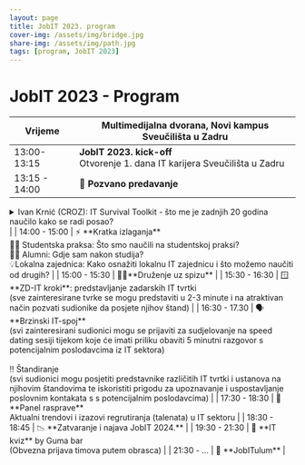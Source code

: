 ```yaml
---
layout: page
title: JobIT 2023. program
cover-img: /assets/img/bridge.jpg
share-img: /assets/img/path.jpg
tags: [program, JobIT 2023]
---
```


# JobIT 2023 - Program

| **Vrijeme**       	| **Multimedijalna dvorana, Novi kampus Sveučilišta u Zadru**                                                                                                                                                                                                                                                                                                                                                                                	|
|---------------	|----------------------------------------------------------------------------------------------------------------------------------------------------------------------------------------------------------------------------------------------------------------------------------------------------------------------------------------------------------------------------------------------------------------------------------------	|
| 13:00-13:15   	| **JobIT 2023. kick-off**  <br />Otvorenje 1. dana IT karijera Sveučilišta u Zadru                                                                                                                                                                                                                                                                                                                                                            	|
| 13:15 - 14:00 	| 💪 **Pozvano predavanje** <br />
<details>
  <summary>Ivan Krnić (CROZ): IT Survival Toolkit - što me je zadnjih 20 godina naučilo kako se radi posao?</summary>
Ivan je već 20 godina dio velikog IT cirkusa u kojem se trendovi mijenjaju, metodologije reinventaju, a tehnologije dolaze i odlaze. Kako navigirati u okruženju u kojem baš nikad nisi naučio sve, kako napredovati tehnički, kako se razvijati osobno... i kako pritom ostati normalan? Dođite i poslušajte jedno real-life iskustvo, a usput i procijenite je li uspio u ovom zadnjem.
</details>                                                                                                                                                                                                                                                                                                                                                      	|
| 14:00 - 15:00 	| ⚡ **Kratka izlaganja** <br />🧑‍🎓 Studentska praksa: Što smo naučili na studentskoj praksi? <br />🧑‍🎓 Alumni: Gdje sam nakon studija? <br />💡Lokalna zajednica: Kako osnažiti lokalnu IT zajednicu i što možemo naučiti od drugih?                                                                                                                                                                                                                              	|
| 15:00 - 15:30 	| 🥪🍷**Druženje uz spizu**                                                                                                                                                                                                                                                                                                                                                                                                                      	|
| 15:30 - 16:30 	| 🪟 **ZD-IT kroki**: predstavljanje zadarskih IT tvrtki <br />(sve zainteresirane tvrke se mogu predstaviti u 2-3 minute i na atraktivan način pozvati sudionike da posjete njihov štand)                                                                                                                                                                                                                                                          	|
| 16:30 - 17.30 	| 🗣️ **Brzinski IT-spoj** <br />(svi zainteresirani sudionici mogu se prijaviti za sudjelovanje na speed dating sesiji tijekom koje će imati priliku obaviti 5 minutni razgovor s potencijalnim poslodavcima iz IT sektora)  <br /><br />‼️ Štandiranje <br />(svi sudionici mogu posjetiti predstavnike različitih IT tvrtki i ustanova na njihovim štandovima te iskoristiti prigodu za upoznavanje i uspostavljanje poslovnim kontakata s s potencijalnim poslodavcima) 	|
| 17:30 - 18:30 	| 👥 **Panel rasprave** <br />Aktualni trendovi i izazovi regrutiranja (talenata) u IT sektoru                                                                                                                                                                                                                                                                                                                                                        	|
| 18:30 - 18:45 	| 📉 **Zatvaranje i najava JobIT 2024.**                                                                                                                                                                                                                                                                                                                                                                                                        	|
| 19:30 - 21:30 	| 🤔 **IT kviz** by Guma bar <br />(Obvezna prijava timova putem obrasca)                                                                                                                                                                                                                                                                                                                                                                             	|
| 21:30 - …     	| 🥳 **JobITulum**                                                                                                                                                                                                                                                                                                                                                                                                                              	|
